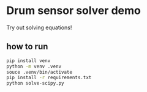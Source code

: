 # Drum sensor solver demo

Try out solving equations!

## how to run

```bash
pip install venv
python -m venv .venv
souce .venv/bin/activate
pip install -r requirements.txt
python solve-scipy.py
```
